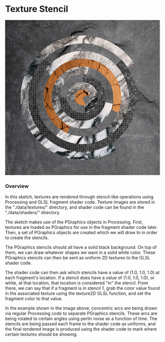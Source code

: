 # Texture Stencil

![graphic.wow](https://github.com/jlehett/ProcessingSketches/blob/master/TextureStencil/main/output/output.png)

### Overview

In this sketch, textures are rendered through stencil-like operations using Processing and GLSL fragment shader code. Texture
images are stored in the "./data/textures/" directory, and shader code can be found in the "./data/shaders/" directory.

The sketch makes use of the PGraphics objects in Processing. First, textures are loaded as PGraphics for use in the fragment
shader code later. Then, a set of PGraphics objects are created which we will draw to in order to create the stencils.

The PGraphics stencils should all have a solid black background. On top of them, we can draw whatever shapes we want in a solid
white color. These PGraphics stencils can then be sent as uniform 2D textures to the GLSL shader code.

The shader code can then ask which stencils have a value of (1.0, 1.0, 1.0) at each fragment's location. If a stencil does have a
value of (1.0, 1.0, 1.0), or white, at that location, that location is considered "in" the stencil. From there, we can say that
if a fragment is in stencil 1, grab the color value found in the associated texture using the texture2D GLSL function, and set 
the fragment color to that value.

In the example shown in the image above, concentric arcs are being drawn via regular Processing code to separate PGraphics 
stencils. These arcs are being rotated to certain angles using perlin noise as a function of time. The stencils are being passed
each frame to the shader code as uniforms, and the final rendered image is produced using the shader code to mark where certain
textures should be showing.

